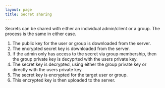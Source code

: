 ```yaml
---
layout: page
title: Secret sharing
---
```


Secrets can be shared with either an individual admin/client or a group.  The process is the same in either case.

1. The public key for the user or group is downloaded from the server.
2. The encrypted secret key is downloaded from the server.
3. If the admin only has access to the secret via group membership, then the group private key is decyprted with the users private key.
4. The secret key is decrypted, using either the group private key or directly with the users private key.
5. The secret key is encrypted for the target user or group.
6. This encrypted key is then uploaded to the server.